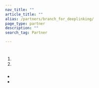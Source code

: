 ```yaml
---
nav_title: ""
article_title: ""
alias: /partners/branch_for_deeplinking/
page_type: partner
description: ""
search_tag: Partner

---
```


# 



> 



## 



## 

 

### 



1. 
2. 

### 






  

- 
- 


